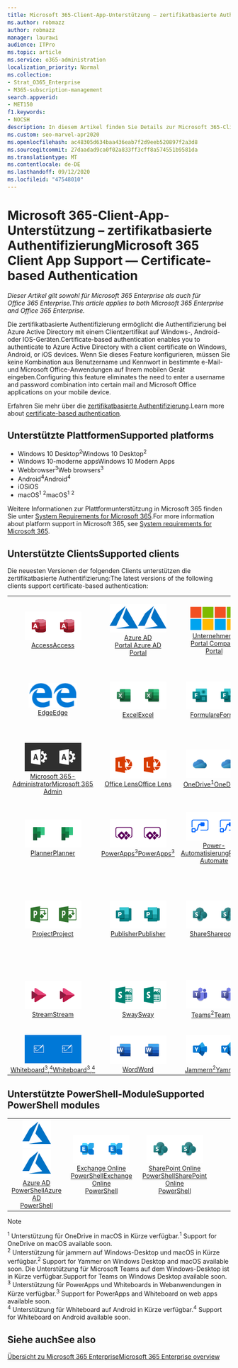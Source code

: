 ```yaml
---
title: Microsoft 365-Client-App-Unterstützung – zertifikatbasierte Authentifizierung
ms.author: robmazz
author: robmazz
manager: laurawi
audience: ITPro
ms.topic: article
ms.service: o365-administration
localization_priority: Normal
ms.collection:
- Strat_O365_Enterprise
- M365-subscription-management
search.appverid:
- MET150
f1.keywords:
- NOCSH
description: In diesem Artikel finden Sie Details zur Microsoft 365-Client-App-Unterstützung für die zertifikatbasierte Authentifizierung..
ms.custom: seo-marvel-apr2020
ms.openlocfilehash: ac48305d634baa436eab7f2d9eeb520897f2a3d8
ms.sourcegitcommit: 27daadad9ca0f02a833ff3cff8a574551b9581da
ms.translationtype: MT
ms.contentlocale: de-DE
ms.lasthandoff: 09/12/2020
ms.locfileid: "47548010"
---
```

# <a name="microsoft-365-client-app-support--certificate-based-authentication"></a><span data-ttu-id="bbb80-103">Microsoft 365-Client-App-Unterstützung – zertifikatbasierte Authentifizierung</span><span class="sxs-lookup"><span data-stu-id="bbb80-103">Microsoft 365 Client App Support — Certificate-based Authentication</span></span>

<span data-ttu-id="bbb80-104">*Dieser Artikel gilt sowohl für Microsoft 365 Enterprise als auch für Office 365 Enterprise.*</span><span class="sxs-lookup"><span data-stu-id="bbb80-104">*This article applies to both Microsoft 365 Enterprise and Office 365 Enterprise.*</span></span>

<span data-ttu-id="bbb80-105">Die zertifikatbasierte Authentifizierung ermöglicht die Authentifizierung bei Azure Active Directory mit einem Clientzertifikat auf Windows-, Android-oder IOS-Geräten.</span><span class="sxs-lookup"><span data-stu-id="bbb80-105">Certificate-based authentication enables you to authenticate to Azure Active Directory with a client certificate on Windows, Android, or iOS devices.</span></span> <span data-ttu-id="bbb80-106">Wenn Sie dieses Feature konfigurieren, müssen Sie keine Kombination aus Benutzername und Kennwort in bestimmte e-Mail-und Microsoft Office-Anwendungen auf Ihrem mobilen Gerät eingeben.</span><span class="sxs-lookup"><span data-stu-id="bbb80-106">Configuring this feature eliminates the need to enter a username and password combination into certain mail and Microsoft Office applications on your mobile device.</span></span>

<span data-ttu-id="bbb80-107">Erfahren Sie mehr über die [zertifikatbasierte Authentifizierung](https://docs.microsoft.com/azure/active-directory/authentication/active-directory-certificate-based-authentication-get-started).</span><span class="sxs-lookup"><span data-stu-id="bbb80-107">Learn more about [certificate-based authentication](https://docs.microsoft.com/azure/active-directory/authentication/active-directory-certificate-based-authentication-get-started).</span></span>

## <a name="supported-platforms"></a><span data-ttu-id="bbb80-108">Unterstützte Plattformen</span><span class="sxs-lookup"><span data-stu-id="bbb80-108">Supported platforms</span></span>

 - <span data-ttu-id="bbb80-109">Windows 10 Desktop<sup>2</sup></span><span class="sxs-lookup"><span data-stu-id="bbb80-109">Windows 10 Desktop<sup>2</sup></span></span>
 - <span data-ttu-id="bbb80-110">Windows 10-moderne apps</span><span class="sxs-lookup"><span data-stu-id="bbb80-110">Windows 10 Modern Apps</span></span>
 - <span data-ttu-id="bbb80-111">Webbrowser<sup>3</sup></span><span class="sxs-lookup"><span data-stu-id="bbb80-111">Web browsers<sup>3</sup></span></span>
 - <span data-ttu-id="bbb80-112">Android<sup>4</sup></span><span class="sxs-lookup"><span data-stu-id="bbb80-112">Android<sup>4</sup></span></span>
 - <span data-ttu-id="bbb80-113">iOS</span><span class="sxs-lookup"><span data-stu-id="bbb80-113">iOS</span></span>
 - <span data-ttu-id="bbb80-114">macOS<sup>1</sup> <sup>2</sup></span><span class="sxs-lookup"><span data-stu-id="bbb80-114">macOS<sup>1</sup> <sup>2</sup></span></span>

<span data-ttu-id="bbb80-115">Weitere Informationen zur Plattformunterstützung in Microsoft 365 finden Sie unter [System Requirements for Microsoft 365](https://products.office.com/office-system-requirements).</span><span class="sxs-lookup"><span data-stu-id="bbb80-115">For more information about platform support in Microsoft 365, see [System requirements for Microsoft 365](https://products.office.com/office-system-requirements).</span></span>

## <a name="supported-clients"></a><span data-ttu-id="bbb80-116">Unterstützte Clients</span><span class="sxs-lookup"><span data-stu-id="bbb80-116">Supported clients</span></span>

<span data-ttu-id="bbb80-117">Die neuesten Versionen der folgenden Clients unterstützen die zertifikatbasierte Authentifizierung:</span><span class="sxs-lookup"><span data-stu-id="bbb80-117">The latest versions of the following clients support certificate-based authentication:</span></span>

| | | | | | |
|:---:|:---:|:---:|:---:|:---:|:---:|
| <span data-ttu-id="bbb80-118">![Access-Symbol](../media/o365-access-64x64.png)</span><span class="sxs-lookup"><span data-stu-id="bbb80-118">![Access icon](../media/o365-access-64x64.png)</span></span> <br> [<span data-ttu-id="bbb80-119">Access</span><span class="sxs-lookup"><span data-stu-id="bbb80-119">Access</span></span>](https://products.office.com/access) | <span data-ttu-id="bbb80-120">![Azure-Symbol](../media/o365-azure-64x64.png)</span><span class="sxs-lookup"><span data-stu-id="bbb80-120">![Azure icon](../media/o365-azure-64x64.png)</span></span> <br> [<span data-ttu-id="bbb80-121">Azure AD <br> Portal </span><span class="sxs-lookup"><span data-stu-id="bbb80-121">Azure AD <br> Portal </span></span>](https://azure.microsoft.com/features/azure-portal/) | <span data-ttu-id="bbb80-122">![Symbol des Unternehmensportals](../media/o365-microsoft-64x64.png)</span><span class="sxs-lookup"><span data-stu-id="bbb80-122">![Company portal icon](../media/o365-microsoft-64x64.png)</span></span> <br> [<span data-ttu-id="bbb80-123">Unternehmens <br> Portal </span><span class="sxs-lookup"><span data-stu-id="bbb80-123">Company <br> Portal </span></span>](https://docs.microsoft.com/intune-user-help/sign-in-to-the-company-portal) | <span data-ttu-id="bbb80-124">![Vertiefen (Symbol)](../media/o365-delve-64x64.png)</span><span class="sxs-lookup"><span data-stu-id="bbb80-124">![Delve icon](../media/o365-delve-64x64.png)</span></span> <br> [<span data-ttu-id="bbb80-125">Delve</span><span class="sxs-lookup"><span data-stu-id="bbb80-125">Delve</span></span>](https://products.office.com/business/intelligent-search) | <span data-ttu-id="bbb80-126">![Dynamics 365-Symbol](../media/o365-dynamics365-64x64.png)</span><span class="sxs-lookup"><span data-stu-id="bbb80-126">![Dynamics 365 icon](../media/o365-dynamics365-64x64.png)</span></span> <br> [<span data-ttu-id="bbb80-127">Dynamics 365</span><span class="sxs-lookup"><span data-stu-id="bbb80-127">Dynamics 365</span></span>](https://dynamics.microsoft.com) 
| <span data-ttu-id="bbb80-128">![Edge-Symbol](../media/o365-edge-64x64.png)</span><span class="sxs-lookup"><span data-stu-id="bbb80-128">![Edge icon](../media/o365-edge-64x64.png)</span></span> <br> [<span data-ttu-id="bbb80-129">Edge</span><span class="sxs-lookup"><span data-stu-id="bbb80-129">Edge</span></span>](https://www.microsoft.com/windows/microsoft-edge) | <span data-ttu-id="bbb80-130">![Excel-Symbol](../media/o365-excel-64x64.png)</span><span class="sxs-lookup"><span data-stu-id="bbb80-130">![Excel icon](../media/o365-excel-64x64.png)</span></span> <br> [<span data-ttu-id="bbb80-131">Excel</span><span class="sxs-lookup"><span data-stu-id="bbb80-131">Excel</span></span>](https://products.office.com/excel) | <span data-ttu-id="bbb80-132">![Symbol "Formulare"](../media/o365-forms-64x64.png)</span><span class="sxs-lookup"><span data-stu-id="bbb80-132">![Forms icon](../media/o365-forms-64x64.png)</span></span> <br> [<span data-ttu-id="bbb80-133">Formulare</span><span class="sxs-lookup"><span data-stu-id="bbb80-133">Forms</span></span>](https://flow.microsoft.com/connectors/shared_microsoftforms/microsoft-forms/) | <span data-ttu-id="bbb80-134">![Kaizala-Symbol](../media/o365-kaizala-64x64.png)</span><span class="sxs-lookup"><span data-stu-id="bbb80-134">![Kaizala icon](../media/o365-kaizala-64x64.png)</span></span> <br> [<span data-ttu-id="bbb80-135">Kaizala</span><span class="sxs-lookup"><span data-stu-id="bbb80-135">Kaizala</span></span>](https://products.office.com/en/business/microsoft-kaizala) | <span data-ttu-id="bbb80-136">![Office.com-Symbol](../media/o365-office-64x64.png)</span><span class="sxs-lookup"><span data-stu-id="bbb80-136">![Office.com icon](../media/o365-office-64x64.png)</span></span> <br> [<span data-ttu-id="bbb80-137">Office.com</span><span class="sxs-lookup"><span data-stu-id="bbb80-137">Office.com</span></span>](https://www.office.com/) 
| <span data-ttu-id="bbb80-138">![Office 365 Administrator Symbol](../media/o365-o365admin-64x64.png)</span><span class="sxs-lookup"><span data-stu-id="bbb80-138">![Office 365 Admin icon](../media/o365-o365admin-64x64.png)</span></span> <br> [<span data-ttu-id="bbb80-139">Microsoft 365- <br> Administrator</span><span class="sxs-lookup"><span data-stu-id="bbb80-139">Microsoft 365 <br> Admin</span></span>](https://products.office.com/business/manage-office-365-admin-app) | <span data-ttu-id="bbb80-140">![Linsen Symbol](../media/o365-lens-64x64.png)</span><span class="sxs-lookup"><span data-stu-id="bbb80-140">![Lens icon](../media/o365-lens-64x64.png)</span></span> <br> [<span data-ttu-id="bbb80-141">Office Lens</span><span class="sxs-lookup"><span data-stu-id="bbb80-141">Office Lens</span></span>](https://www.microsoft.com/p/office-lens/9wzdncrfj3t8?activetab=pivot%3Aoverviewtab) | <span data-ttu-id="bbb80-142">![OneDrive für Unternehmen Symbol](../media/o365-OneDrive-64x64.png)</span><span class="sxs-lookup"><span data-stu-id="bbb80-142">![OneDrive for Business icon](../media/o365-OneDrive-64x64.png)</span></span> <br> [<span data-ttu-id="bbb80-143">OneDrive<sup>1</sup></span><span class="sxs-lookup"><span data-stu-id="bbb80-143">OneDrive<sup>1</sup></span></span>](https://products.office.com/onedrive-for-business/online-cloud-storage) |  <span data-ttu-id="bbb80-144">![OneNote-Symbol](../media/o365-OneNote-64x64.png)</span><span class="sxs-lookup"><span data-stu-id="bbb80-144">![OneNote icon](../media/o365-OneNote-64x64.png)</span></span> <br> [<span data-ttu-id="bbb80-145">OneNote</span><span class="sxs-lookup"><span data-stu-id="bbb80-145">OneNote</span></span>](https://products.office.com/onenote) | <span data-ttu-id="bbb80-146">![Outlook-Symbol](../media/o365-outlook-64x64.png)</span><span class="sxs-lookup"><span data-stu-id="bbb80-146">![Outlook icon](../media/o365-outlook-64x64.png)</span></span> <br> [<span data-ttu-id="bbb80-147">Outlook</span><span class="sxs-lookup"><span data-stu-id="bbb80-147">Outlook</span></span>](https://products.office.com/outlook) 
| <span data-ttu-id="bbb80-148">![Planner-Symbol](../media/o365-planner-64x64.png)</span><span class="sxs-lookup"><span data-stu-id="bbb80-148">![Planner icon](../media/o365-planner-64x64.png)</span></span> <br> [<span data-ttu-id="bbb80-149">Planner</span><span class="sxs-lookup"><span data-stu-id="bbb80-149">Planner</span></span>](https://products.office.com/business/task-management-software) | <span data-ttu-id="bbb80-150">![PowerApps-Symbol](../media/o365-powerapps-64x64.png)</span><span class="sxs-lookup"><span data-stu-id="bbb80-150">![PowerApps icon](../media/o365-powerapps-64x64.png)</span></span> <br> [<span data-ttu-id="bbb80-151">PowerApps<sup>3</sup></span><span class="sxs-lookup"><span data-stu-id="bbb80-151">PowerApps<sup>3</sup></span></span>](https://powerapps.microsoft.com) | <span data-ttu-id="bbb80-152">![Power-Automatisierungs Symbol](../media/o365-flow-64x64.png)</span><span class="sxs-lookup"><span data-stu-id="bbb80-152">![Power Automate icon](../media/o365-flow-64x64.png)</span></span> <br> [<span data-ttu-id="bbb80-153">Power- <br> Automatisierung</span><span class="sxs-lookup"><span data-stu-id="bbb80-153">Power <br> Automate</span></span>](https://flow.microsoft.com) | <span data-ttu-id="bbb80-154">![PowerBI-Symbol](../media/o365-powerbi-64x64.png)</span><span class="sxs-lookup"><span data-stu-id="bbb80-154">![PowerBI icon](../media/o365-powerbi-64x64.png)</span></span> <br> [<span data-ttu-id="bbb80-155">Power BI</span><span class="sxs-lookup"><span data-stu-id="bbb80-155">Power BI</span></span>](https://powerbi.microsoft.com)| <span data-ttu-id="bbb80-156">![PowerPoint-Symbol](../media/o365-powerpoint-64x64.png)</span><span class="sxs-lookup"><span data-stu-id="bbb80-156">![PowerPoint icon](../media/o365-powerpoint-64x64.png)</span></span> <br> [<span data-ttu-id="bbb80-157">PowerPoint</span><span class="sxs-lookup"><span data-stu-id="bbb80-157">PowerPoint</span></span>](https://products.office.com/powerpoint) 
| <span data-ttu-id="bbb80-158">![Project-Symbol](../media/o365-project-64x64.png)</span><span class="sxs-lookup"><span data-stu-id="bbb80-158">![Project icon](../media/o365-project-64x64.png)</span></span> <br> [<span data-ttu-id="bbb80-159">Project</span><span class="sxs-lookup"><span data-stu-id="bbb80-159">Project</span></span>](https://products.office.com/project) | <span data-ttu-id="bbb80-160">![Publisher-Symbol](../media/o365-publisher-64x64.png)</span><span class="sxs-lookup"><span data-stu-id="bbb80-160">![Publisher icon](../media/o365-publisher-64x64.png)</span></span> <br> [<span data-ttu-id="bbb80-161">Publisher</span><span class="sxs-lookup"><span data-stu-id="bbb80-161">Publisher</span></span>](https://products.office.com/publisher) | <span data-ttu-id="bbb80-162">![SharePoint-Symbol](../media/o365-sharepoint-64x64.png)</span><span class="sxs-lookup"><span data-stu-id="bbb80-162">![SharePoint icon](../media/o365-sharepoint-64x64.png)</span></span> <br> [<span data-ttu-id="bbb80-163">Share</span><span class="sxs-lookup"><span data-stu-id="bbb80-163">Sharepoint</span></span>](https://products.office.com/sharepoint) | <span data-ttu-id="bbb80-164">![Skype for Business-Symbol](../media/o365-skypeforbusiness-64x64.png)</span><span class="sxs-lookup"><span data-stu-id="bbb80-164">![Skype for Business icon](../media/o365-skypeforbusiness-64x64.png)</span></span> <br> [<span data-ttu-id="bbb80-165">Skype for <br> Business</span><span class="sxs-lookup"><span data-stu-id="bbb80-165">Skype for <br> Business</span></span>](https://www.skype.com/business/) | <span data-ttu-id="bbb80-166">![Symbol für Notizen](../media/o365-stickynotes-64x64.png)</span><span class="sxs-lookup"><span data-stu-id="bbb80-166">![Sticky Notes icon](../media/o365-stickynotes-64x64.png)</span></span> <br> [<span data-ttu-id="bbb80-167">Kurznotizen</span><span class="sxs-lookup"><span data-stu-id="bbb80-167">Sticky Notes</span></span>](https://www.microsoft.com/p/microsoft-sticky-notes/9nblggh4qghw) 
| <span data-ttu-id="bbb80-168">![Stream-Symbol](../media/o365-stream-64x64.png)</span><span class="sxs-lookup"><span data-stu-id="bbb80-168">![Stream icon](../media/o365-stream-64x64.png)</span></span> <br> [<span data-ttu-id="bbb80-169">Stream</span><span class="sxs-lookup"><span data-stu-id="bbb80-169">Stream</span></span>](https://stream.microsoft.com) | <span data-ttu-id="bbb80-170">![Sway-Symbol](../media/o365-sway-64x64.png)</span><span class="sxs-lookup"><span data-stu-id="bbb80-170">![Sway icon](../media/o365-sway-64x64.png)</span></span> <br> [<span data-ttu-id="bbb80-171">Sway</span><span class="sxs-lookup"><span data-stu-id="bbb80-171">Sway</span></span>](https://sway.com) | <span data-ttu-id="bbb80-172">![Teams-Symbol](../media/o365-teams-64x64.png)</span><span class="sxs-lookup"><span data-stu-id="bbb80-172">![Teams icon](../media/o365-teams-64x64.png)</span></span> <br> [<span data-ttu-id="bbb80-173">Teams<sup>2</sup></span><span class="sxs-lookup"><span data-stu-id="bbb80-173">Teams<sup>2</sup></span></span>](https://products.office.com/microsoft-teams/group-chat-software) | <span data-ttu-id="bbb80-174">![To-do-Symbol](../media/o365-todo-64x64.png)</span><span class="sxs-lookup"><span data-stu-id="bbb80-174">![To Do icon](../media/o365-todo-64x64.png)</span></span> <br> [<span data-ttu-id="bbb80-175">Aufgabe</span><span class="sxs-lookup"><span data-stu-id="bbb80-175">To Do</span></span>](https://todo.microsoft.com) | <span data-ttu-id="bbb80-176">![Visio-Symbol](../media/o365-visio-64x64.png)</span><span class="sxs-lookup"><span data-stu-id="bbb80-176">![Visio icon](../media/o365-visio-64x64.png)</span></span> <br> [<span data-ttu-id="bbb80-177">Visio</span><span class="sxs-lookup"><span data-stu-id="bbb80-177">Visio</span></span>](https://products.office.com/visio/flowchart-software) 
| <span data-ttu-id="bbb80-178">![Whiteboard-Symbol](../media/o365-whiteboard-64x64.png)</span><span class="sxs-lookup"><span data-stu-id="bbb80-178">![Whiteboard icon](../media/o365-whiteboard-64x64.png)</span></span> <br> [<span data-ttu-id="bbb80-179">Whiteboard<sup>3</sup>,<sup>4</sup></span><span class="sxs-lookup"><span data-stu-id="bbb80-179">Whiteboard<sup>3</sup>,<sup>4</sup></span></span>](https://whiteboard.microsoft.com/) | <span data-ttu-id="bbb80-180">![Word-Symbol](../media/o365-word-64x64.png)</span><span class="sxs-lookup"><span data-stu-id="bbb80-180">![Word icon](../media/o365-word-64x64.png)</span></span> <br> [<span data-ttu-id="bbb80-181">Word</span><span class="sxs-lookup"><span data-stu-id="bbb80-181">Word</span></span>](https://products.office.com/word) | <span data-ttu-id="bbb80-182">![Yammer-Symbol](../media/o365-yammer-64x64.png)</span><span class="sxs-lookup"><span data-stu-id="bbb80-182">![Yammer icon](../media/o365-yammer-64x64.png)</span></span> <br> [<span data-ttu-id="bbb80-183">Jammern<sup>2</sup></span><span class="sxs-lookup"><span data-stu-id="bbb80-183">Yammer<sup>2</sup></span></span>](https://products.office.com/yammer/yammer-overview) |

## <a name="supported-powershell-modules"></a><span data-ttu-id="bbb80-184">Unterstützte PowerShell-Module</span><span class="sxs-lookup"><span data-stu-id="bbb80-184">Supported PowerShell modules</span></span>

| | | | | | |
|:---:|:---:|:---:|:---:|:---:|:---:|
| <span data-ttu-id="bbb80-185">![Azure-Symbol](../media/o365-azure-64x64.png)</span><span class="sxs-lookup"><span data-stu-id="bbb80-185">![Azure icon](../media/o365-azure-64x64.png)</span></span> <br> [<span data-ttu-id="bbb80-186">Azure AD <br> PowerShell</span><span class="sxs-lookup"><span data-stu-id="bbb80-186">Azure AD <br> PowerShell</span></span>](https://docs.microsoft.com/powershell/azure/active-directory/overview?view=azureadps-2.0) | <span data-ttu-id="bbb80-187">![Exchange-Symbol](../media/o365-exchange-64x64.png)</span><span class="sxs-lookup"><span data-stu-id="bbb80-187">![Exchange icon](../media/o365-exchange-64x64.png)</span></span> <br> [<span data-ttu-id="bbb80-188">Exchange Online <br> PowerShell</span><span class="sxs-lookup"><span data-stu-id="bbb80-188">Exchange Online <br> PowerShell</span></span>](https://docs.microsoft.com/powershell/exchange/exchange-online-powershell) | <span data-ttu-id="bbb80-189">![SharePoint-Symbol](../media/o365-sharepoint-64x64.png)</span><span class="sxs-lookup"><span data-stu-id="bbb80-189">![SharePoint icon](../media/o365-sharepoint-64x64.png)</span></span> <br> [<span data-ttu-id="bbb80-190">SharePoint Online <br> PowerShell</span><span class="sxs-lookup"><span data-stu-id="bbb80-190">SharePoint Online <br> PowerShell</span></span>](https://docs.microsoft.com/powershell/sharepoint/sharepoint-online/connect-sharepoint-online)

> [!NOTE]
> <span data-ttu-id="bbb80-191"><sup>1</sup> Unterstützung für OneDrive in macOS in Kürze verfügbar.</span><span class="sxs-lookup"><span data-stu-id="bbb80-191"><sup>1</sup> Support for OneDrive on macOS available soon.</span></span> <br>
> <span data-ttu-id="bbb80-192"><sup>2</sup> Unterstützung für jammern auf Windows-Desktop und macOS in Kürze verfügbar.</span><span class="sxs-lookup"><span data-stu-id="bbb80-192"><sup>2</sup> Support for Yammer on Windows Desktop and macOS available soon.</span></span> <span data-ttu-id="bbb80-193">Die Unterstützung für Microsoft Teams auf dem Windows-Desktop ist in Kürze verfügbar.</span><span class="sxs-lookup"><span data-stu-id="bbb80-193">Support for Teams on Windows Desktop available soon.</span></span><br>
> <span data-ttu-id="bbb80-194"><sup>3</sup> Unterstützung für PowerApps und Whiteboards in Webanwendungen in Kürze verfügbar.</span><span class="sxs-lookup"><span data-stu-id="bbb80-194"><sup>3</sup> Support for PowerApps and Whiteboard on web apps available soon.</span></span> <br>
> <span data-ttu-id="bbb80-195"><sup>4</sup> Unterstützung für Whiteboard auf Android in Kürze verfügbar.</span><span class="sxs-lookup"><span data-stu-id="bbb80-195"><sup>4</sup> Support for Whiteboard on Android available soon.</span></span>

## <a name="see-also"></a><span data-ttu-id="bbb80-196">Siehe auch</span><span class="sxs-lookup"><span data-stu-id="bbb80-196">See also</span></span>

[<span data-ttu-id="bbb80-197">Übersicht zu Microsoft 365 Enterprise</span><span class="sxs-lookup"><span data-stu-id="bbb80-197">Microsoft 365 Enterprise overview</span></span>](microsoft-365-overview.md)
